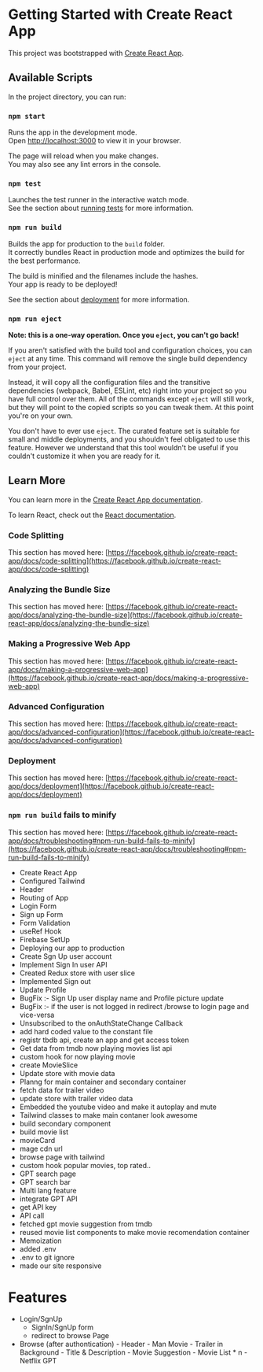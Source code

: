 # Getting Started with Create React App

This project was bootstrapped with [Create React App](https://github.com/facebook/create-react-app).

## Available Scripts

In the project directory, you can run:

### `npm start`

Runs the app in the development mode.\
Open [http://localhost:3000](http://localhost:3000) to view it in your browser.

The page will reload when you make changes.\
You may also see any lint errors in the console.

### `npm test`

Launches the test runner in the interactive watch mode.\
See the section about [running tests](https://facebook.github.io/create-react-app/docs/running-tests) for more information.

### `npm run build`

Builds the app for production to the `build` folder.\
It correctly bundles React in production mode and optimizes the build for the best performance.

The build is minified and the filenames include the hashes.\
Your app is ready to be deployed!

See the section about [deployment](https://facebook.github.io/create-react-app/docs/deployment) for more information.

### `npm run eject`

**Note: this is a one-way operation. Once you `eject`, you can't go back!**

If you aren't satisfied with the build tool and configuration choices, you can `eject` at any time. This command will remove the single build dependency from your project.

Instead, it will copy all the configuration files and the transitive dependencies (webpack, Babel, ESLint, etc) right into your project so you have full control over them. All of the commands except `eject` will still work, but they will point to the copied scripts so you can tweak them. At this point you're on your own.

You don't have to ever use `eject`. The curated feature set is suitable for small and middle deployments, and you shouldn't feel obligated to use this feature. However we understand that this tool wouldn't be useful if you couldn't customize it when you are ready for it.

## Learn More

You can learn more in the [Create React App documentation](https://facebook.github.io/create-react-app/docs/getting-started).

To learn React, check out the [React documentation](https://reactjs.org/).

### Code Splitting

This section has moved here: [https://facebook.github.io/create-react-app/docs/code-splitting](https://facebook.github.io/create-react-app/docs/code-splitting)

### Analyzing the Bundle Size

This section has moved here: [https://facebook.github.io/create-react-app/docs/analyzing-the-bundle-size](https://facebook.github.io/create-react-app/docs/analyzing-the-bundle-size)

### Making a Progressive Web App

This section has moved here: [https://facebook.github.io/create-react-app/docs/making-a-progressive-web-app](https://facebook.github.io/create-react-app/docs/making-a-progressive-web-app)

### Advanced Configuration

This section has moved here: [https://facebook.github.io/create-react-app/docs/advanced-configuration](https://facebook.github.io/create-react-app/docs/advanced-configuration)

### Deployment

This section has moved here: [https://facebook.github.io/create-react-app/docs/deployment](https://facebook.github.io/create-react-app/docs/deployment)

### `npm run build` fails to minify

This section has moved here: [https://facebook.github.io/create-react-app/docs/troubleshooting#npm-run-build-fails-to-minify](https://facebook.github.io/create-react-app/docs/troubleshooting#npm-run-build-fails-to-minify)

- Create React App
- Configured Tailwind
- Header
- Routing of App
- Login Form
- Sign up Form
- Form Validation
- useRef Hook
- Firebase SetUp
- Deploying our app to production
- Create Sgn Up user account
- Implement Sign In user API
- Created Redux store with user slice
- Implemented Sign out
- Update Profile
- BugFix :- Sign Up user display name and Profile picture update
- BugFix :- if the user is not logged in redirect /browse to login page and vice-versa
- Unsubscribed to the onAuthStateChange Callback
- add hard coded value to the constant file
- registr tbdb api, create an app and get access token
- Get data from tmdb now playing movies list api
- custom hook for now playing movie
- create MovieSlice
- Update store with movie data
- Planng for main container and secondary container
- fetch data for trailer video
- update store with trailer video data
- Embedded the youtube video and make it autoplay and mute
- Tailwind classes to make main contaner look awesome
- build secondary component
- build movie list
- movieCard
- mage cdn url
- browse page with tailwind
- custom hook popular movies, top rated..
- GPT search page
- GPT search bar
- Multi lang feature
- integrate GPT API
- get API key
- API call
- fetched gpt movie suggestion from tmdb
- reused movie list components to make movie recomendation container
- Memoization
- added .env
- .env to git ignore
- made our site responsive

# Features

- Login/SgnUp
  - SignIn/SgnUp form
  - redirect to browse Page
- Browse (after authontication) - Header - Man Movie - Trailer in Background - Title & Description - Movie Suggestion - Movie List \* n
  -Netflix GPT
